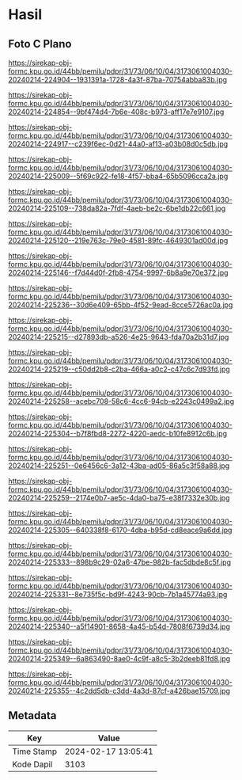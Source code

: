 # Hasil

## Foto C Plano

https://sirekap-obj-formc.kpu.go.id/44bb/pemilu/pdpr/31/73/06/10/04/3173061004030-20240214-224904--1931391a-1728-4a3f-87ba-70754abba83b.jpg

https://sirekap-obj-formc.kpu.go.id/44bb/pemilu/pdpr/31/73/06/10/04/3173061004030-20240214-224854--9bf474d4-7b6e-408c-b973-aff17e7e9107.jpg

https://sirekap-obj-formc.kpu.go.id/44bb/pemilu/pdpr/31/73/06/10/04/3173061004030-20240214-224917--c239f6ec-0d21-44a0-af13-a03b08d0c5db.jpg

https://sirekap-obj-formc.kpu.go.id/44bb/pemilu/pdpr/31/73/06/10/04/3173061004030-20240214-225009--5f69c922-fe18-4f57-bba4-65b5096cca2a.jpg

https://sirekap-obj-formc.kpu.go.id/44bb/pemilu/pdpr/31/73/06/10/04/3173061004030-20240214-225109--738da82a-7fdf-4aeb-be2c-6be1db22c661.jpg

https://sirekap-obj-formc.kpu.go.id/44bb/pemilu/pdpr/31/73/06/10/04/3173061004030-20240214-225120--219e763c-79e0-4581-89fc-4649301ad00d.jpg

https://sirekap-obj-formc.kpu.go.id/44bb/pemilu/pdpr/31/73/06/10/04/3173061004030-20240214-225146--f7d44d0f-2fb8-4754-9997-6b8a9e70e372.jpg

https://sirekap-obj-formc.kpu.go.id/44bb/pemilu/pdpr/31/73/06/10/04/3173061004030-20240214-225236--30d6e409-65bb-4f52-9ead-8cce5726ac0a.jpg

https://sirekap-obj-formc.kpu.go.id/44bb/pemilu/pdpr/31/73/06/10/04/3173061004030-20240214-225215--d27893db-a526-4e25-9643-fda70a2b31d7.jpg

https://sirekap-obj-formc.kpu.go.id/44bb/pemilu/pdpr/31/73/06/10/04/3173061004030-20240214-225219--c50dd2b8-c2ba-466a-a0c2-c47c6c7d93fd.jpg

https://sirekap-obj-formc.kpu.go.id/44bb/pemilu/pdpr/31/73/06/10/04/3173061004030-20240214-225258--acebc708-58c6-4cc6-94cb-e2243c0499a2.jpg

https://sirekap-obj-formc.kpu.go.id/44bb/pemilu/pdpr/31/73/06/10/04/3173061004030-20240214-225304--b7f8fbd8-2272-4220-aedc-b10fe8912c6b.jpg

https://sirekap-obj-formc.kpu.go.id/44bb/pemilu/pdpr/31/73/06/10/04/3173061004030-20240214-225251--0e6456c6-3a12-43ba-ad05-86a5c3f58a88.jpg

https://sirekap-obj-formc.kpu.go.id/44bb/pemilu/pdpr/31/73/06/10/04/3173061004030-20240214-225259--2174e0b7-ae5c-4da0-ba75-e38f7332e30b.jpg

https://sirekap-obj-formc.kpu.go.id/44bb/pemilu/pdpr/31/73/06/10/04/3173061004030-20240214-225305--640338f8-6170-4dba-b95d-cd8eace9a6dd.jpg

https://sirekap-obj-formc.kpu.go.id/44bb/pemilu/pdpr/31/73/06/10/04/3173061004030-20240214-225333--898b9c29-02a6-47be-982b-fac5dbde8c5f.jpg

https://sirekap-obj-formc.kpu.go.id/44bb/pemilu/pdpr/31/73/06/10/04/3173061004030-20240214-225331--8e735f5c-bd9f-4243-90cb-7b1a45774a93.jpg

https://sirekap-obj-formc.kpu.go.id/44bb/pemilu/pdpr/31/73/06/10/04/3173061004030-20240214-225340--a5f14901-8658-4a45-b54d-7808f6739d34.jpg

https://sirekap-obj-formc.kpu.go.id/44bb/pemilu/pdpr/31/73/06/10/04/3173061004030-20240214-225349--6a863490-8ae0-4c9f-a8c5-3b2deeb81fd8.jpg

https://sirekap-obj-formc.kpu.go.id/44bb/pemilu/pdpr/31/73/06/10/04/3173061004030-20240214-225355--4c2dd5db-c3dd-4a3d-87cf-a426bae15709.jpg


## Metadata

| Key        | Value               |
| ---------- | ------------------- |
| Time Stamp | 2024-02-17 13:05:41 |
| Kode Dapil | 3103                |



